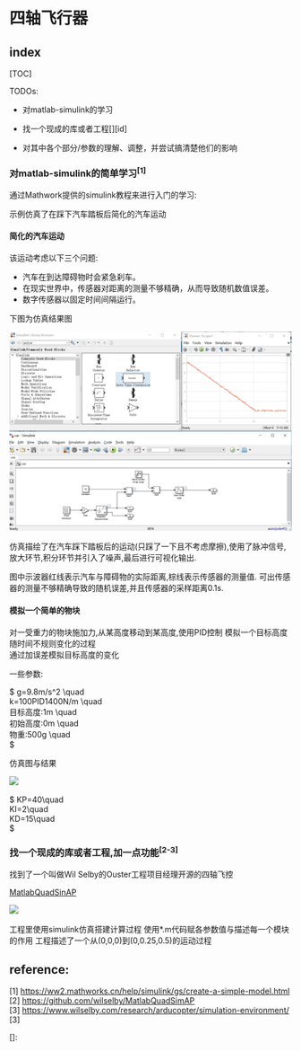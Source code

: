 # 四轴飞行器

## index

[TOC]


TODOs:

- 对matlab-simulink的学习  

- 找一个现成的库或者工程[][id]

- 对其中各个部分/参数的理解、调整，并尝试搞清楚他们的影响


### 对matlab-simulink的简单学习<sup>[1]</sup>

通过Mathwork提供的simulink教程来进行入门的学习:

示例仿真了在踩下汽车踏板后简化的汽车运动

#### 简化的汽车运动

该运动考虑以下三个问题:

- 汽车在到达障碍物时会紧急刹车。
- 在现实世界中，传感器对距离的测量不够精确，从而导致随机数值误差。
- 数字传感器以固定时间间隔运行。

下图为仿真结果图

![](./simu.png)

仿真描绘了在汽车踩下踏板后的运动(只踩了一下且不考虑摩擦),使用了脉冲信号,放大环节,积分环节并引入了噪声,最后进行可视化输出.

图中示波器红线表示汽车与障碍物的实际距离,棕线表示传感器的测量值.
可出传感器的测量不够精确导致的随机误差,并且传感器的采样距离0.1s.

#### 模拟一个简单的物块

对一受重力的物块施加力,从某高度移动到某高度,使用PID控制
模拟一个目标高度随时间不规则变化的过程  
通过加误差模拟目标高度的变化  

一些参数:

$
g=9.8m/s^2 \quad  
k=100PID1400N/m \quad  
目标高度:1m \quad  
初始高度:0m \quad  
物重:500g \quad  
$

仿真图与结果

![](/home/linda/Ctrl-lab/Control_Lab_Assignment/src/quadrotor/simu1.png)

$
KP=40\quad  
KI=2\quad  
KD=15\quad  
$

### 找一个现成的库或者工程,加一点功能<sup>[2-3]</sup>

找到了一个叫做Wil Selby的Ouster工程项目经理开源的四轴飞控

[MatlabQuadSinAP](https://github.com/wilselby/MatlabQuadSimAP)

![](/home/linda/Ctrl-lab/Control_Lab_Assignment/src/quadrotor/simu2.png)

工程里使用simulink仿真搭建计算过程
使用\*.m代码赋各参数值与描述每一个模块的作用
工程描述了一个从(0,0,0)到(0,0.25,0.5)的运动过程





## reference:
[1]  https://ww2.mathworks.cn/help/simulink/gs/create-a-simple-model.html  
[2] https://github.com/wilselby/MatlabQuadSimAP  
[3] https://www.wilselby.com/research/arducopter/simulation-environment/  
[3] 

[]:

